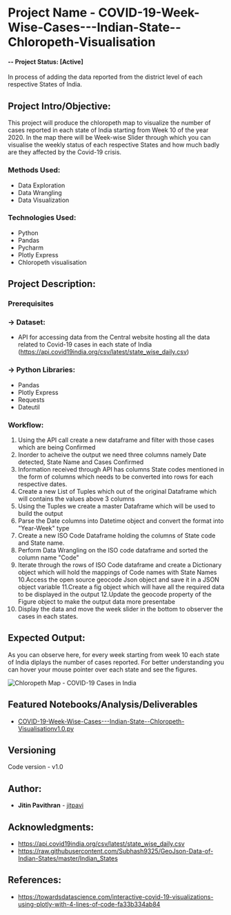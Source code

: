 # Project Name - COVID-19-Week-Wise-Cases---Indian-State--Chloropeth-Visualisation

#### -- Project Status: [Active]
In process of adding the data reported from the district level of each respective States of India.

## Project Intro/Objective:
This project will produce the chloropeth map to visualize the number of cases reported in each state of India starting from Week 10 of the year 2020. In the map there will be Week-wise Slider through which you can visualise the weekly status of each respective States and how much badly are they affected by the Covid-19 crisis.

### Methods Used:
* Data Exploration
* Data Wrangling
* Data Visualization

### Technologies Used:
* Python
* Pandas
* Pycharm
* Plotly Express
* Chloropeth visualisation

## Project Description:

### Prerequisites
  ### -> Dataset:
  * API for accessing data from the Central website hosting all the data related to Covid-19 cases in each state of India (https://api.covid19india.org/csv/latest/state_wise_daily.csv)
  
  ### -> Python Libraries:
  * Pandas
  * Plotly Express
  * Requests
  * Dateutil
  
### Workflow:
1. Using the API call create a new dataframe and filter with those cases which are being Confirmed
2. Inorder to acheive the output we need three columns namely Date detected, State Name and Cases Confirmed
3. Information received through API has columns State codes mentioned in the form of columns which needs to be converted into rows for each respective dates.
4. Create a new List of Tuples which out of the original Dataframe which will contains the values above 3 columns 
5. Using the Tuples we create a master Dataframe which will be used to build the output
6. Parse the Date columns into Datetime object and convert the format into "Year-Week" type
7. Create a new  ISO Code Dataframe holding the columns of State code and State name.
8. Perform Data Wrangling on the ISO code dataframe and sorted the column name "Code"
9. Iterate through the rows of ISO Code dataframe and create a Dictionary object which will hold the mappings of Code names with State Names
10.Access the open source geocode Json object and save it in a JSON object variable
11.Create a fig object which will have all the required data to be displayed in the output
12.Update the geocode property of the Figure object to make the output data more presentabe
13. Display the data and move the week slider in the bottom to observer the cases in each states.

## Expected Output:
As you can observe here, for every week starting from week 10 each state of India diplays the number of cases reported.
For better understanding you can hover your mouse pointer over each state and see the figures.

 ![Chloropeth Map - COVID-19 Cases in India](https://github.com/jitpavi/COVID-19-Week-Wise-Cases---Indian-State--Chloropeth-Visualisation/blob/master/Chloropeth%20Map%20-%20COVID-19%20Cases%20in%20India.JPG)

## Featured Notebooks/Analysis/Deliverables
* [COVID-19-Week-Wise-Cases---Indian-State--Chloropeth-Visualisationv1.0.py](https://github.com/jitpavi/COVID-19-Week-Wise-Cases---Indian-State--Chloropeth-Visualisation/blob/master/COVID-19-Week-Wise-Cases---Indian-State--Chloropeth-Visualisation%20v1.0.py)

## Versioning
Code version - v1.0

## Author:

* **Jitin Pavithran** - [jitpavi](https://github.com/jitpavi)

## Acknowledgments:

* https://api.covid19india.org/csv/latest/state_wise_daily.csv
*	https://raw.githubusercontent.com/Subhash9325/GeoJson-Data-of-Indian-States/master/Indian_States


## References:

* https://towardsdatascience.com/interactive-covid-19-visualizations-using-plotly-with-4-lines-of-code-fa33b334ab84
